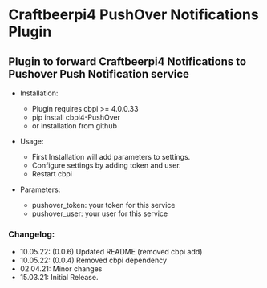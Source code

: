 # Craftbeerpi4 PushOver Notifications Plugin

## Plugin to forward Craftbeerpi4 Notifications to Pushover Push Notification service

- Installation:

	- Plugin requires cbpi >= 4.0.0.33
	- pip install cbpi4-PushOver
	- or installation from github


- Usage:

	- First Installation will add parameters to settings.
	- Configure settings by adding token and user.
	- Restart cbpi

- Parameters:

	- pushover_token: your token for this service
	- pushover_user: your user for this service

### Changelog:

- 10.05.22: (0.0.6) Updated README (removed cbpi add)
- 10.05.22: (0.0.4) Removed cbpi dependency
- 02.04.21:  Minor changes
- 15.03.21: Initial Release.
